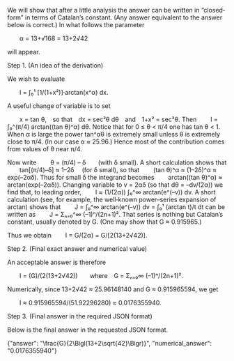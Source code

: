 We will show that after a little analysis the answer can be written in “closed‐form” in terms of Catalan’s constant. (Any answer equivalent to the answer below is correct.) In what follows the parameter

  α = 13+√168 = 13+2√42

will appear.

Step 1. (An idea of the derivation)

We wish to evaluate

  I = ∫₀¹ [1/(1+x²)]·arctan(x^α) dx.

A useful change of variable is to set

  x = tan θ, so that dx = sec²θ dθ and 1+x² = sec²θ.
Then
  I = ∫₀^(π/4) arctan((tan θ)^α) dθ.
Notice that for 0 ≤ θ < π/4 one has tan θ < 1. When α is large the power tan^αθ is extremely small unless θ is extremely close to π/4. (In our case α ≈ 25.96.) Hence most of the contribution comes from values of θ near π/4.

Now write
  θ = (π/4) – δ  (with δ small).
A short calculation shows that
  tan[(π/4)–δ] ≈ 1–2δ  (for δ small),
so that
  (tan θ)^α ≈ (1–2δ)^α ≈ exp(–2αδ).
Thus for small δ the integrand becomes
  arctan((tan θ)^α) ≈ arctan(exp(–2αδ)).
Changing variable to v = 2αδ (so that dθ = –dv/(2α)) we find that, to leading order,
  I ≈ (1/(2α)) ∫₀^∞ arctan(e^(–v)) dv.
A short calculation (see, for example, the well‐known power–series expansion of arctan) shows that
  J = ∫₀^∞ arctan(e^(–v)) dv = ∫₀¹ (arctan t)/t dt 
can be written as
  J = Σₙ₌₀^∞ (–1)ⁿ/(2n+1)².
That series is nothing but Catalan’s constant, usually denoted by G. (One may show that G ≈ 0.915965.)

Thus we obtain
  I = G/(2α) = G/[2(13+2√42)].

Step 2. (Final exact answer and numerical value)

An acceptable answer is therefore

  I = (G)/(2(13+2√42))  where G = Σₙ₌₀∞ (–1)ⁿ/(2n+1)².

Numerically, since 13+2√42 ≈ 25.96148140 and G ≈ 0.915965594, we get

  I ≈ 0.915965594/(51.92296280) ≈ 0.0176355940.

Step 3. (Final answer in the required JSON format)

Below is the final answer in the requested JSON format.

{"answer": "\\frac{G}{2\\Bigl(13+2\\sqrt{42}\\Bigr)}", "numerical_answer": "0.0176355940"}